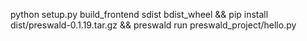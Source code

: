 python setup.py build_frontend sdist bdist_wheel && pip install dist/preswald-0.1.19.tar.gz && preswald run preswald_project/hello.py